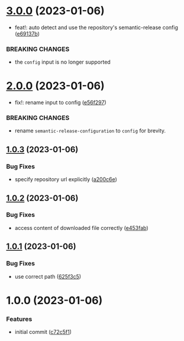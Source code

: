# [3.0.0](https://github.com/EricCrosson/semantic-release-your-github-action/compare/v2.0.0...v3.0.0) (2023-01-06)


* feat!: auto detect and use the repository's semantic-release config ([e69137b](https://github.com/EricCrosson/semantic-release-your-github-action/commit/e69137bd468d68f59f015bc3e3ba44899d073904))


### BREAKING CHANGES

* the `config` input is no longer supported

# [2.0.0](https://github.com/EricCrosson/semantic-release-your-github-action/compare/v1.0.3...v2.0.0) (2023-01-06)


* fix!: rename input to config ([e56f297](https://github.com/EricCrosson/semantic-release-your-github-action/commit/e56f297d84327465d3b5652329f1c772e5b593b1))


### BREAKING CHANGES

* rename `semantic-release-configuration` to `config`
for brevity.

## [1.0.3](https://github.com/EricCrosson/semantic-release-your-github-action/compare/v1.0.2...v1.0.3) (2023-01-06)


### Bug Fixes

* specify repository url explicitly ([a200c6e](https://github.com/EricCrosson/semantic-release-your-github-action/commit/a200c6eaebee0a2c8e8971c0f8454062efb40ab3))

## [1.0.2](https://github.com/EricCrosson/semantic-release-your-github-action/compare/v1.0.1...v1.0.2) (2023-01-06)


### Bug Fixes

* access content of downloaded file correctly ([e453fab](https://github.com/EricCrosson/semantic-release-your-github-action/commit/e453fab0caad9e3fd668358b1118574515568ea7))

## [1.0.1](https://github.com/EricCrosson/semantic-release-your-github-action/compare/v1.0.0...v1.0.1) (2023-01-06)


### Bug Fixes

* use correct path ([625f3c5](https://github.com/EricCrosson/semantic-release-your-github-action/commit/625f3c5daedaa1a33cd7fed2bd8276de979302e0))

# 1.0.0 (2023-01-06)


### Features

* initial commit ([c72c5f1](https://github.com/EricCrosson/semantic-release-your-github-action/commit/c72c5f13bd902b3e0e8de2071bb3b22f37a295a1))
